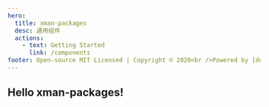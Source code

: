 ```yaml
---
hero:
  title: xman-packages
  desc: 通用组件
  actions:
    - text: Getting Started
      link: /components
footer: Open-source MIT Licensed | Copyright © 2020<br />Powered by [dumi](https://d.umijs.org)
---
```


## Hello xman-packages!
